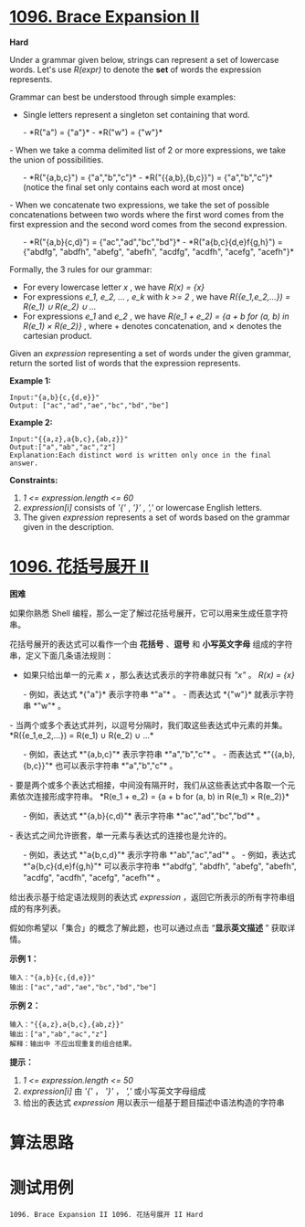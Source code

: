 # [1096. Brace Expansion II][enTitle]

**Hard**

Under a grammar given below, strings can represent a set of lowercase words. Let's use  *R(expr)*  to denote the **set**  of words the expression represents.

Grammar can best be understood through simple examples:

- Single letters represent a singleton set containing that word. 
 <ul> 
  -  *R("a") = {"a"}*  
  -  *R("w") = {"w"}*  
 </ul>  
- When we take a comma delimited list of 2 or more expressions, we take the union of possibilities. 
 <ul> 
  -  *R("{a,b,c}") = {"a","b","c"}*  
  -  *R("{{a,b},{b,c}}") = {"a","b","c"}*  (notice the final set only contains each word at most once) 
 </ul>  
- When we concatenate two expressions, we take the set of possible concatenations between two words where the first word comes from the first expression and the second word comes from the second expression. 
 <ul> 
  -  *R("{a,b}{c,d}") = {"ac","ad","bc","bd"}*  
  -  *R("a{b,c}{d,e}f{g,h}") = {"abdfg", "abdfh", "abefg", "abefh", "acdfg", "acdfh", "acefg", "acefh"}*  
 </ul> 

Formally, the 3 rules for our grammar:

- For every lowercase letter  *x* , we have  *R(x) = {x}*  
- For expressions  *e_1, e_2, ... , e_k*  with  *k >= 2* , we have  *R({e_1,e_2,...}) = R(e_1) ∪ R(e_2) ∪ ...*  
- For expressions  *e_1*  and  *e_2* , we have  *R(e_1 + e_2) = {a + b for (a, b) in R(e_1) × R(e_2)}* , where + denotes concatenation, and × denotes the cartesian product.

Given an  *expression*  representing a set of words under the given grammar, return the sorted list of words that the expression represents.




**Example 1:** 

```
Input:"{a,b}{c,{d,e}}"
Output: ["ac","ad","ae","bc","bd","be"]
```


**Example 2:** 

```
Input:"{{a,z},a{b,c},{ab,z}}"
Output:["a","ab","ac","z"]
Explanation:Each distinct word is written only once in the final answer.

```



**Constraints:** 

1.  *1 <= expression.length <= 60*  
2.  *expression[i]*  consists of  *'{'* ,  *'}'* ,  *','* or lowercase English letters. 
3. The given  *expression*  represents a set of words based on the grammar given in the description.






# [1096. 花括号展开 II][cnTitle]

**困难**

如果你熟悉 Shell 编程，那么一定了解过花括号展开，它可以用来生成任意字符串。

花括号展开的表达式可以看作一个由 **花括号** 、**逗号**  和 **小写英文字母**  组成的字符串，定义下面几条语法规则：

- 如果只给出单一的元素  *x* ，那么表达式表示的字符串就只有  *"x"* 。 *R(x) = {x}*  
 <ul> 
  - 例如，表达式  *{"a"}*  表示字符串  *"a"* 。 
  - 而表达式  *{"w"}*  就表示字符串  *"w"* 。 
 </ul>  
- 当两个或多个表达式并列，以逗号分隔时，我们取这些表达式中元素的并集。 *R({e_1,e_2,...}) = R(e_1) ∪ R(e_2) ∪ ...*  
 <ul> 
  - 例如，表达式  *"{a,b,c}"*  表示字符串  *"a","b","c"* 。 
  - 而表达式  *"{{a,b},{b,c}}"*  也可以表示字符串  *"a","b","c"* 。 
 </ul>  
- 要是两个或多个表达式相接，中间没有隔开时，我们从这些表达式中各取一个元素依次连接形成字符串。 *R(e_1 + e_2) = {a + b for (a, b) in R(e_1) × R(e_2)}*  
 <ul> 
  - 例如，表达式  *"{a,b}{c,d}"*  表示字符串  *"ac","ad","bc","bd"* 。 
 </ul>  
- 表达式之间允许嵌套，单一元素与表达式的连接也是允许的。 
 <ul> 
  - 例如，表达式  *"a{b,c,d}"*  表示字符串  *"ab","ac","ad"* 。 
  - 例如，表达式  *"a{b,c}{d,e}f{g,h}"*  可以表示字符串  *"abdfg", "abdfh", "abefg", "abefh", "acdfg", "acdfh", "acefg", "acefh"* 。 
 </ul> 

给出表示基于给定语法规则的表达式  *expression* ，返回它所表示的所有字符串组成的有序列表。

假如你希望以「集合」的概念了解此题，也可以通过点击 “**显示英文描述** ” 获取详情。



**示例 1：** 

```
输入："{a,b}{c,{d,e}}"
输出：["ac","ad","ae","bc","bd","be"]
```

**示例 2：** 

```
输入："{{a,z},a{b,c},{ab,z}}"
输出：["a","ab","ac","z"]
解释：输出中 不应出现重复的组合结果。

```



**提示：** 

1.  *1 <= expression.length <= 50*  
2.  *expression[i]*  由  *'{'* ， *'}'* ， *','*  或小写英文字母组成 
3. 给出的表达式  *expression*  用以表示一组基于题目描述中语法构造的字符串




# 算法思路

# 测试用例
```
1096. Brace Expansion II 1096. 花括号展开 II Hard
```

[enTitle]: https://leetcode.com/problems/brace-expansion-ii/
[cnTitle]: https://leetcode-cn.com/problems/brace-expansion-ii/
